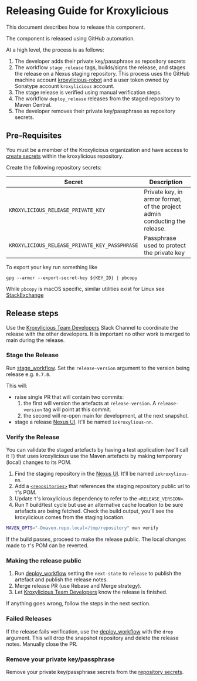 # Releasing Guide for Kroxylicious

This document describes how to release this component.

The component is released using GitHub automation.

At a high level, the process is as follows:

1. The developer adds their private key/passphrase as repository secrets
1. The workflow `stage_release` tags, builds/signs the release, and stages the release on a Nexus staging repository. This process uses the GitHub machine account [kroxylicious-robot](https://github.com/kroxylicious-robot) and a user token owned by Sonatype account `kroxylicious` account.
1. The stage release is verified using manual verification steps.
1. The workflow `deploy_release` releases from the staged repository to Maven Central.
1. The developer removes their private key/passphrase as repository secrets.

## Pre-Requisites

You must be a member of the Kroxylicious organization and have access to [create 
secrets](https://github.com/kroxylicious/kroxylicious/settings/secrets/actions) within the kroxylicious repository.

Create the following repository secrets:

| Secret                                        | Description                                                                |
|-----------------------------------------------|----------------------------------------------------------------------------|
| `KROXYLICIOUS_RELEASE_PRIVATE_KEY`            | Private key, in armor format, of the project admin conducting the release. |
| `KROXYLICIOUS_RELEASE_PRIVATE_KEY_PASSPHRASE` | Passphrase used to protect the private key                                 |

To export your key run something like
```shell
gpg --armor --export-secret-key ${KEY_ID} | pbcopy
```

While `pbcopy` is macOS specific, similar utilities exist for Linux see [StackExchange](https://superuser.com/a/288333)

## Release steps

Use the [Kroxylicious Team Developers](https://kroxylicious.slack.com/archives/C04V1K6EAKZ) Slack Channel to coordinate
the release with the other developers.  It is important no other work is merged to main during the release.

### Stage the Release

Run [stage_workflow](https://github.com/kroxylicious/kroxylicious/actions/workflows/stage_release.yaml).
Set the `release-version` argument to the version being release e.g. `0.7.0`.

This will:

* raise single PR that will contain two commits:
  1. the first will version the artefacts at `release-version`.  A `release-version` tag will point at this commit.
  2. the second will re-open main for development, at the next snapshot.
* stage a release [Nexus UI](https://s01.oss.sonatype.org/). It'll be named `iokroxylious-nn`.

### Verify the Release

You can validate the staged artefacts by having a test application (we'll call it `T`) that uses kroxylicious use the Maven artefacts by making
temporary (local) changes to its POM.

1. Find the staging repository in the [Nexus UI](https://s01.oss.sonatype.org/). It'll be named `iokroxylious-nn`.
1. Add a [`<repositories>`](https://maven.apache.org/pom.html#Repositories) that references the staging repository public url to `T`'s POM.
1. Update `T`'s kroxylicious dependency to refer to the `<RELEASE_VERSION>`.
1. Run `T` build/test cycle but use an alternative cache location to be sure artefacts are being fetched.  Check the build output, you'll see the
   kroxylicious comes from the staging location.
```bash
MAVEN_OPTS="-Dmaven.repo.local=/tmp/repository" mvn verify
```
If the build passes, proceed to make the release public.
The local changes made to `T`'s POM can be reverted.

### Making the release public

1. Run [deploy_workflow](https://github.com/kroxylicious/kroxylicious/actions/workflows/deploy_release.yaml)
   setting the `next-state` to `release` to publish the artefact and publish the release notes.
1. Merge release PR (use Rebase and Merge strategy).
1. Let [Kroxylicious Team Developers](https://kroxylicious.slack.com/archives/C04V1K6EAKZ) know the release is finished.

If anything goes wrong, follow the steps in the next section.

### Failed Releases

If the release fails verification, use the [deploy_workflow](https://github.com/kroxylicious/kroxylicious/actions/workflows/deploy_release.yaml) with  the `drop` argument.
This will drop the snapshot repository and delete the release notes. Manually close the PR.

### Remove your private key/passphrase

Remove your private key/passphrase secrets from the
[repository secrets](https://github.com/kroxylicious/kroxylicious/settings/secrets/actions).



